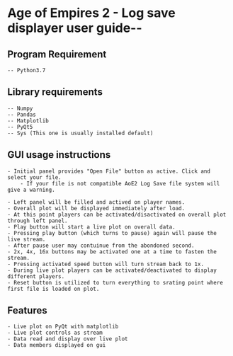 
# Age of Empires 2 - Log save displayer user guide--

## Program Requirement

	-- Python3.7

## Library requirements

	-- Numpy
	-- Pandas
	-- Matplotlib
	-- PyQt5
	-- Sys (This one is usually installed default)

## GUI usage instructions

	- Initial panel provides "Open File" button as active. Click and select your file.
		- If your file is not compatible AoE2 Log Save file system will give a warning.

	- Left panel will be filled and actived on player names.
	- Overall plot will be displayed immediately after load.
	- At this point players can be activated/disactivated on overall plot through left panel.
	- Play button will start a live plot on overall data.
	- Pressing play button (which turns to pause) again will pause the live stream.
	- After pause user may contuinue from the abondoned second.
	- 2x, 4x, 16x buttons may be activated one at a time to fasten the stream.
	- Pressing activated speed button will turn stream back to 1x.
	- During live plot players can be activated/deactivated to display different players.
	- Reset button is utilized to turn everything to srating point where first file is loaded on plot.

## Features

	- Live plot on PyQt with matplotlib
	- Live plot controls as stream
	- Data read and display over live plot
	- Data members displayed on gui


